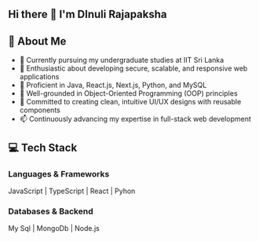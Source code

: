## Hi there 👋 I'm DInuli Rajapaksha


## 🎒 About Me

- 🔭 Currently pursuing my undergraduate studies at IIT Sri Lanka
- 🌱  Enthusiastic about developing secure, scalable, and responsive web applications
- 👯 Proficient in Java, React.js, Next.js, Python, and MySQL
- 🤔 Well-grounded in Object-Oriented Programming (OOP) principles
- 💬  Committed to creating clean, intuitive UI/UX designs with reusable components
- 📫 Continuously advancing my expertise in full-stack web development

## 💻 Tech Stack

### Languages & Frameworks

JavaScript | TypeScript | React | Pyhon

### Databases & Backend

My Sql | MongoDb | Node.js


